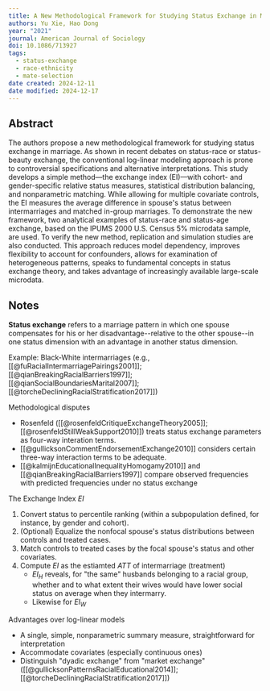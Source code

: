 ```yaml
---
title: A New Methodological Framework for Studying Status Exchange in Marriage
authors: Yu Xie, Hao Dong
year: "2021"
journal: American Journal of Sociology
doi: 10.1086/713927
tags:
  - status-exchange
  - race-ethnicity
  - mate-selection
date created: 2024-12-11
date modified: 2024-12-17
---
```


## Abstract

The authors propose a new methodological framework for studying status exchange in marriage. As shown in recent debates on status-race or status-beauty exchange, the conventional log-linear modeling approach is prone to controversial specifications and alternative interpretations. This study develops a simple method—the exchange index (EI)—with cohort- and gender-specific relative status measures, statistical distribution balancing, and nonparametric matching. While allowing for multiple covariate controls, the EI measures the average difference in spouse's status between intermarriages and matched in-group marriages. To demonstrate the new framework, two analytical examples of status-race and status-age exchange, based on the IPUMS 2000 U.S. Census 5% microdata sample, are used. To verify the new method, replication and simulation studies are also conducted. This approach reduces model dependency, improves flexibility to account for confounders, allows for examination of heterogeneous patterns, speaks to fundamental concepts in status exchange theory, and takes advantage of increasingly available large-scale microdata.

## Notes

**Status exchange** refers to a marriage pattern in which one spouse compensates for his or her disadvantage--relative to the other spouse--in one status dimension with an advantage in another status dimension.

Example: Black-White intermarriages (e.g., [[@fuRacialIntermarriagePairings2001]]; [[@qianBreakingRacialBarriers1997]]; [[@qianSocialBoundariesMarital2007]]; [[@torcheDecliningRacialStratification2017]])

Methodological disputes

- Rosenfeld ([[@rosenfeldCritiqueExchangeTheory2005]]; [[@rosenfeldStillWeakSupport2010]]) treats status exchange parameters as four-way interation terms.
- [[@gullicksonCommentEndorsementExchange2010]] considers certain three-way interaction terms to be adequate.
- [[@kalmijnEducationalInequalityHomogamy2010]] and [[@qianBreakingRacialBarriers1997]] compare observed frequencies with predicted frequencies under no status exchange

The Exchange Index $EI$

1. Convert status to percentile ranking (within a subpopulation defined, for instance, by gender and cohort).
2. (Optional) Equalize the nonfocal spouse's status distributions between controls and treated cases.
3. Match controls to treated cases by the focal spouse's status and other covariates.
4. Compute $EI$ as the estiamted $ATT$ of intermarriage (treatment)
	- $EI_{H}$ reveals, for "the same" husbands belonging to a racial group, whether and to what extent their wives would have lower social status on average when they intermarry.
	- Likewise for $EI_{W}$

Advantages over log-linear models

- A single, simple, nonparametric summary measure, straightforward for interpretation
- Accommodate covariates (especially continuous ones)
- Distinguish "dyadic exchange" from "market exchange" ([[@gullicksonPatternsRacialEducational2014]]; [[@torcheDecliningRacialStratification2017]])
